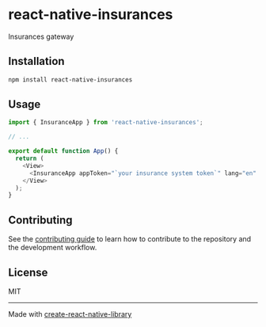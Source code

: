 # react-native-insurances

Insurances gateway

## Installation

```sh
npm install react-native-insurances
```

## Usage

```js
import { InsuranceApp } from 'react-native-insurances';

// ...

export default function App() {
  return (
    <View>
      <InsuranceApp appToken="`your insurance system token`" lang="en" />
    </View>
  );
}
```

## Contributing

See the [contributing guide](CONTRIBUTING.md) to learn how to contribute to the repository and the development workflow.

## License

MIT

---

Made with [create-react-native-library](https://github.com/callstack/react-native-builder-bob)
